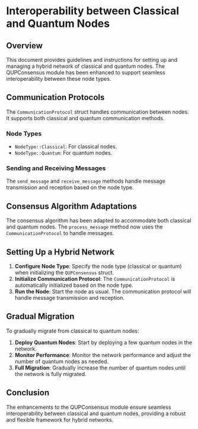 # Interoperability between Classical and Quantum Nodes

## Overview

This document provides guidelines and instructions for setting up and managing a hybrid network of classical and quantum nodes. The QUPConsensus module has been enhanced to support seamless interoperability between these node types.

## Communication Protocols

The `CommunicationProtocol` struct handles communication between nodes. It supports both classical and quantum communication methods.

### Node Types

- `NodeType::Classical`: For classical nodes.
- `NodeType::Quantum`: For quantum nodes.

### Sending and Receiving Messages

The `send_message` and `receive_message` methods handle message transmission and reception based on the node type.

## Consensus Algorithm Adaptations

The consensus algorithm has been adapted to accommodate both classical and quantum nodes. The `process_message` method now uses the `CommunicationProtocol` to handle messages.

## Setting Up a Hybrid Network

1. **Configure Node Type**: Specify the node type (classical or quantum) when initializing the `QUPConsensus` struct.
2. **Initialize Communication Protocol**: The `CommunicationProtocol` is automatically initialized based on the node type.
3. **Run the Node**: Start the node as usual. The communication protocol will handle message transmission and reception.

## Gradual Migration

To gradually migrate from classical to quantum nodes:

1. **Deploy Quantum Nodes**: Start by deploying a few quantum nodes in the network.
2. **Monitor Performance**: Monitor the network performance and adjust the number of quantum nodes as needed.
3. **Full Migration**: Gradually increase the number of quantum nodes until the network is fully migrated.

## Conclusion

The enhancements to the QUPConsensus module ensure seamless interoperability between classical and quantum nodes, providing a robust and flexible framework for hybrid networks.

